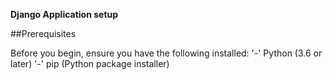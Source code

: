 **Django Application setup**

##Prerequisites

Before you begin, ensure you have the following installed:
'-' Python (3.6 or later)
'-' pip (Python package installer)

